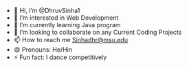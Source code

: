 - 👋 Hi, I’m @DhruvSinha1
- 👀 I’m interested in Web Development
- 🌱 I’m currently learning Java program
- 💞️ I’m looking to collaborate on any Current Coding Projects
- 📫 How to reach me Sinhadhr@msu.edu
- 😄 Pronouns: He/Hin
- ⚡ Fun fact: I dance competitively

<!---
DhruvSinha1/DhruvSinha1 is a ✨ special ✨ repository because its `README.md` (this file) appears on your GitHub profile.
You can click the Preview link to take a look at your changes.
--->
